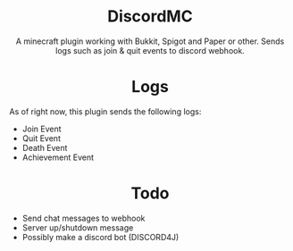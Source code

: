 <h1 align="center">DiscordMC</h1>
<p align="center">A minecraft plugin working with Bukkit, Spigot and Paper or other. Sends logs such as join &amp; quit events to discord webhook.</p>
<h1 align="center">Logs</h1>
<p>As of right now, this plugin sends the following logs:</p>  
                          
* Join Event
* Quit Event
* Death Event
* Achievement Event

<h1 align="center">Todo</h1>  

* Send chat messages to webhook
* Server up/shutdown message
* Possibly make a discord bot (DISCORD4J)
